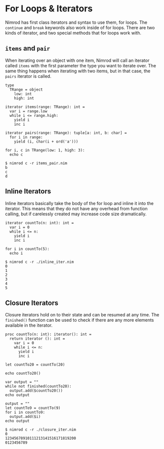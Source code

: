 # For Loops & Iterators

Nimrod has first class iterators and syntax to use them, for loops. The `continue` and `break` keywords also work inside of for loops. There are two kinds of iterator, and two special methods that for loops work with.

## `items` and `pair`

When iterating over an object with one item, Nimrod will call an iterator called `items` with the first parameter the type you want to iterate over. The same thing happens when iterating with two items, but in that case, the `pairs` iterator is called.

``` nimrod
type
  TRange = object
    low: int
    high: int

iterator items(range: TRange): int =
  var i = range.low
  while i <= range.high:
    yield i
    inc i

iterator pairs(range: TRange): tuple[a: int, b: char] =
  for i in range:
    yield (i, char(i + ord('a')))

for i, c in TRange(low: 1, high: 3):
  echo c
```
```
$ nimrod c -r items_pair.nim
b
c
d
```

## Inline Iterators
Inline iterators basically take the body of the for loop and inline it into the iterator. This means that they do not have any overhead from function calling, but if carelessly created may increase code size dramatically.

``` nimrod
iterator countTo(n: int): int =
  var i = 0
  while i <= n:
    yield i
    inc i

for i in countTo(5):
  echo i
```
```
$ nimrod c -r ./inline_iter.nim
0
1
2
3
4
5
```


## Closure Iterators
Closure iterators hold on to their state and can be resumed at any time. The `finished()` function can be used to check if there are any more elements available in the iterator.

``` nimrod
proc countTo(n: int): iterator(): int =
  return iterator (): int =
    var i = 0
    while i <= n:
      yield i
      inc i

let countTo20 = countTo(20)

echo countTo20()

var output = ""
while not finished(countTo20):
  output.add($countTo20())
echo output

output = ""
let countTo9 = countTo(9)
for i in countTo9:
  output.add($i)
echo output
```
```
$ nimrod c -r ./closure_iter.nim
0
12345678910111213141516171819200
0123456789
```